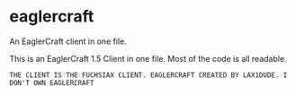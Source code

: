 # eaglercraft
An EaglerCraft client in one file.

This is an EaglerCraft 1.5 Client in one file. Most of the code is all readable.

`THE CLIENT IS THE FUCHSIAX CLIENT.
EAGLERCRAFT CREATED BY LAX1DUDE.
I DON'T OWN EAGLERCRAFT`
